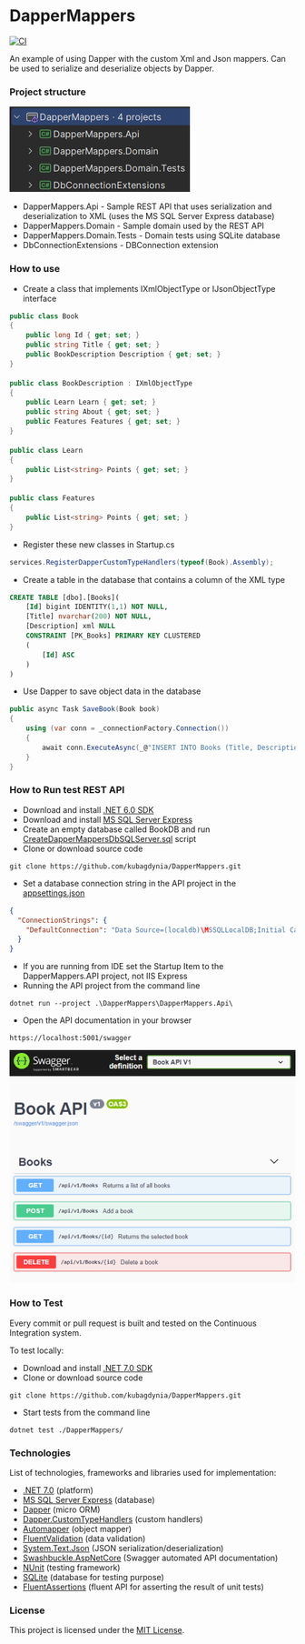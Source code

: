 # DapperMappers

[![CI](https://img.shields.io/github/actions/workflow/status/kubagdynia/DapperMappers/dotnet.yml?branch=master)](https://github.com/kubagdynia/DapperMappers/actions?query=branch%3Amaster)

An example of using Dapper with the custom Xml and Json mappers. Can be used to serialize and deserialize objects by Dapper.

### Project structure
![](doc/ProjectStructure.png)
- DapperMappers.Api - Sample REST API that uses serialization and deserialization to XML (uses the MS SQL Server Express database)
- DapperMappers.Domain - Sample domain used by the REST API
- DapperMappers.Domain.Tests - Domain tests using SQLite database
- DbConnectionExtensions - DBConnection extension

### How to use
- Create a class that implements IXmlObjectType or IJsonObjectType interface
```csharp
public class Book
{
	public long Id { get; set; }
	public string Title { get; set; }
	public BookDescription Description { get; set; }
}

public class BookDescription : IXmlObjectType
{
	public Learn Learn { get; set; }
	public string About { get; set; }
	public Features Features { get; set; }
}

public class Learn
{
	public List<string> Points { get; set; }
}

public class Features
{
	public List<string> Points { get; set; }
}
```
- Register these new classes in Startup.cs
```csharp
services.RegisterDapperCustomTypeHandlers(typeof(Book).Assembly);
```
- Create a table in the database that contains a column of the XML type
```sql
CREATE TABLE [dbo].[Books](
	[Id] bigint IDENTITY(1,1) NOT NULL,
	[Title] nvarchar(200) NOT NULL,
	[Description] xml NULL
	CONSTRAINT [PK_Books] PRIMARY KEY CLUSTERED
	(
		[Id] ASC
	)
)
```
- Use Dapper to save object data in the database
```csharp
public async Task SaveBook(Book book)
{
	using (var conn = _connectionFactory.Connection())
	{
		await conn.ExecuteAsync(_@"INSERT INTO Books (Title, Description) VALUES (@Title, @Description)", book);
	}
}
```

### How to Run test REST API
- Download and install [.NET 6.0 SDK](https://dotnet.microsoft.com/en-us/download/dotnet/7.0)
- Download and install [MS SQL Server Express](https://learn.microsoft.com/en-us/sql/database-engine/configure-windows/sql-server-express-localdb)
- Create an empty database called BookDB and run [CreateDapperMappersDbSQLServer.sql](https://github.com/kubagdynia/DapperMappers/blob/master/Sql/CreateDapperMappersDbSQLServer.sql) script
- Clone or download source code
```
git clone https://github.com/kubagdynia/DapperMappers.git
```
- Set a database connection string in the API project in the [appsettings.json](https://github.com/kubagdynia/DapperMappers/blob/master/DapperMappers/DapperMappers.Api/appsettings.json)
```json
{
  "ConnectionStrings": {
    "DefaultConnection": "Data Source=(localdb)\MSSQLLocalDB;Initial Catalog=BookDB;Integrated Security=True;MultipleActiveResultSets=True;"
  }  
}
```
- If you are running from IDE set the Startup Item to the DapperMappers.API project, not IIS Express
- Running the API project from the command line
```
dotnet run --project .\DapperMappers\DapperMappers.Api\
```
- Open the API documentation in your browser
```
https://localhost:5001/swagger
```
![](doc/SwaggerBookAPI.png)

### How to Test
Every commit or pull request is built and tested on the Continuous Integration system.

To test locally:
- Download and install [.NET 7.0 SDK](https://dotnet.microsoft.com/en-us/download/dotnet/7.0)
- Clone or download source code
```
git clone https://github.com/kubagdynia/DapperMappers.git
```
- Start tests from the command line
```
dotnet test ./DapperMappers/
```

### Technologies
List of technologies, frameworks and libraries used for implementation:
- [.NET 7.0](https://dotnet.microsoft.com/en-us/download/dotnet/7.0) (platform)
- [MS SQL Server Express](https://learn.microsoft.com/en-us/sql/database-engine/configure-windows/sql-server-express-localdb) (database)
- [Dapper](https://github.com/StackExchange/Dapper) (micro ORM)
- [Dapper.CustomTypeHandlers](https://github.com/kubagdynia/Dapper.CustomTypeHandlers) (custom handlers)
- [Automapper](https://github.com/AutoMapper/AutoMapper) (object mapper)
- [FluentValidation](https://fluentvalidation.net/) (data validation)
- [System.Text.Json](https://www.nuget.org/packages/System.Text.Json) (JSON serialization/deserialization)
- [Swashbuckle.AspNetCore](https://github.com/domaindrivendev/Swashbuckle.AspNetCore) (Swagger automated API documentation)
- [NUnit](https://nunit.org/) (testing framework)
- [SQLite](https://www.sqlite.org/) (database for testing purpose)
- [FluentAssertions](https://github.com/fluentassertions/fluentassertions) (fluent API for asserting the result of unit tests)

### License
This project is licensed under the [MIT License](https://opensource.org/licenses/MIT).
